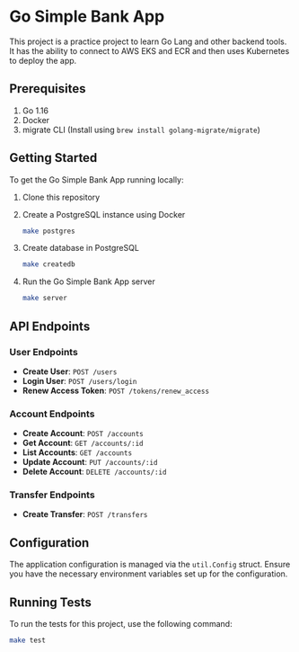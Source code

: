 # Go Simple Bank App

This project is a practice project to learn Go Lang and other backend tools. It has the ability to connect to AWS EKS and ECR and then uses Kubernetes to deploy the app.

## Prerequisites

1. Go 1.16
2. Docker
3. migrate CLI (Install using `brew install golang-migrate/migrate`)

## Getting Started

To get the Go Simple Bank App running locally:

1. Clone this repository
2. Create a PostgreSQL instance using Docker

    ```bash
    make postgres
    ```

3. Create database in PostgreSQL

    ```bash
    make createdb
    ```

4. Run the Go Simple Bank App server

    ```bash
    make server
    ```

## API Endpoints

### User Endpoints

- **Create User**: `POST /users`
- **Login User**: `POST /users/login`
- **Renew Access Token**: `POST /tokens/renew_access`

### Account Endpoints

- **Create Account**: `POST /accounts`
- **Get Account**: `GET /accounts/:id`
- **List Accounts**: `GET /accounts`
- **Update Account**: `PUT /accounts/:id`
- **Delete Account**: `DELETE /accounts/:id`

### Transfer Endpoints

- **Create Transfer**: `POST /transfers`

## Configuration

The application configuration is managed via the `util.Config` struct. Ensure you have the necessary environment variables set up for the configuration.

## Running Tests

To run the tests for this project, use the following command:

```bash
make test
